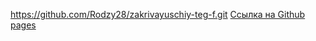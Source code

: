 https://github.com/Rodzy28/zakrivayuschiy-teg-f.git
[Ссылка на Github pages](https://rodzy28.github.io/zakrivayuschiy-teg-f/)